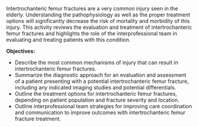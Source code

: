 Intertrochanteric femur fractures are a very common injury seen in the elderly. Understanding the pathophysiology as well as the proper treatment options will significantly decrease the risk of mortality and morbidity of this injury. This activity reviews the evaluation and treatment of intertrochanteric femur fractures and highlights the role of the interprofessional team in evaluating and treating patients with this condition.

**Objectives:**
- Describe the most common mechanisms of injury that can result in intertrochanteric femur fractures.
- Summarize the diagnostic approach for an evaluation and assessment of a patient presenting with a potential intertrochanteric femur fracture, including any indicated imaging studies and potential differentials.
- Outline the treatment options for intertrochanteric femur fractures, depending on patient population and fracture severity and location.
- Outline interprofessional team strategies for improving care coordination and communication to improve outcomes with intertrochanteric femur fracture treatment.